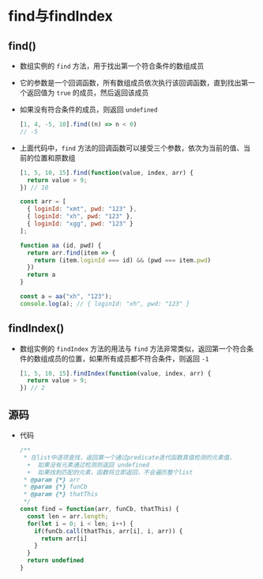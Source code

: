 # find与findIndex

## find()

+ 数组实例的 `find` 方法，用于找出第一个符合条件的数组成员

+ 它的参数是一个回调函数，所有数组成员依次执行该回调函数，直到找出第一个返回值为 `true` 的成员，然后返回该成员

+ 如果没有符合条件的成员，则返回 `undefined`

  ```js
  [1, 4, -5, 10].find((n) => n < 0)
  // -5
  ```

+ 上面代码中，`find` 方法的回调函数可以接受三个参数，依次为当前的值、当前的位置和原数组

  ```js
  [1, 5, 10, 15].find(function(value, index, arr) {
    return value > 9;
  }) // 10
  ```

  ```js
  const arr = [
    { loginId: "xmt", pwd: "123" },
    { loginId: "xh", pwd: "123" },
    { loginId: "xgg", pwd: "123" }
  ];

  function aa (id, pwd) {
    return arr.find(item => {
      return (item.loginId === id) && (pwd === item.pwd)
    })
    return a
  }

  const a = aa("xh", "123");
  console.log(a); // { loginId: "xh", pwd: "123" }
  ```

## findIndex()

+ 数组实例的 `findIndex` 方法的用法与 `find` 方法非常类似，返回第一个符合条件的数组成员的位置，如果所有成员都不符合条件，则返回 `-1`

  ```js
  [1, 5, 10, 15].findIndex(function(value, index, arr) {
    return value > 9;
  }) // 2
  ```

## 源码

+ 代码

    ```js
    /**
     * 在list中逐项查找，返回第一个通过predicate迭代函数真值检测的元素值，
      +  如果没有元素通过检测则返回 undefined
      +  如果找到匹配的元素，函数将立即返回，不会遍历整个list
     * @param {*} arr
     * @param {*} funCb
     * @param {*} thatThis
     */
    const find = function(arr, funCb, thatThis) {
      const len = arr.length;
      for(let i = 0; i < len; i++) {
        if(funCb.call(thatThis, arr[i], i, arr)) {
          return arr[i]
        }
      }
      return undefined
    }
    ```
